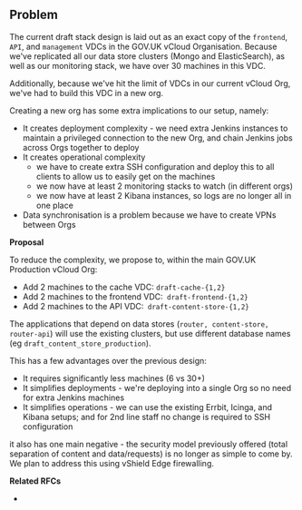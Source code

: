 ## **Problem**

The current draft stack design is laid out as an exact copy of the `frontend`, `API`, and `management` VDCs in the GOV.UK vCloud Organisation. Because we've replicated all our data store clusters (Mongo and ElasticSearch), as well as our monitoring stack, we have over 30 machines in this VDC.

Additionally, because we've hit the limit of VDCs in our current vCloud Org, we've had to build this VDC in a new org.

Creating a new org has some extra implications to our setup, namely:

- It creates deployment complexity - we need extra Jenkins instances to maintain a privileged connection to the new Org, and chain Jenkins jobs across Orgs together to deploy
- It creates operational complexity
  - we have to create extra SSH configuration and deploy this to all clients to allow us to easily get on the machines
  - we now have at least 2 monitoring stacks to watch (in different orgs)
  - we now have at least 2 Kibana instances, so logs are no longer all in one place
- Data synchronisation is a problem because we have to create VPNs between Orgs

**Proposal**

To reduce the complexity, we propose to, within the main GOV.UK Production vCloud Org:

- Add 2 machines to the cache VDC: `draft-cache-{1,2}`
- Add 2 machines to the frontend VDC:` draft-frontend-{1,2}`
- Add 2 machines to the API VDC:` draft-content-store-{1,2}`

The applications that depend on data stores (`router, content-store, router-api`) will use the existing clusters, but use different database names (eg `draft_content_store_production`).

This has a few advantages over the previous design:

- It requires significantly less machines (6 vs 30+)
- It simplifies deployments - we're deploying into a single Org so no need for extra Jenkins machines
- It simplifies operations - we can use the existing Errbit, Icinga, and Kibana setups; and for 2nd line staff no change is required to SSH configuration

it also has one main negative - the security model previously offered (total separation of content and data/requests) is no longer as simple to come by. We plan to address this using vShield Edge firewalling.

**Related RFCs**

- &nbsp;

&nbsp;

&nbsp;

&nbsp;

&nbsp;

&nbsp;

&nbsp;

&nbsp;

&nbsp;

&nbsp;

&nbsp;

&nbsp;

